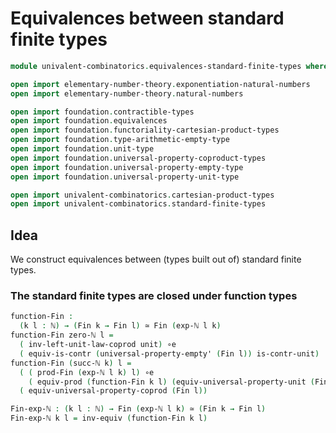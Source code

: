 #  Equivalences between standard finite types

```agda
module univalent-combinatorics.equivalences-standard-finite-types where

open import elementary-number-theory.exponentiation-natural-numbers
open import elementary-number-theory.natural-numbers

open import foundation.contractible-types
open import foundation.equivalences
open import foundation.functoriality-cartesian-product-types
open import foundation.type-arithmetic-empty-type
open import foundation.unit-type
open import foundation.universal-property-coproduct-types
open import foundation.universal-property-empty-type
open import foundation.universal-property-unit-type

open import univalent-combinatorics.cartesian-product-types
open import univalent-combinatorics.standard-finite-types
```

## Idea

We construct equivalences between (types built out of) standard finite types.

### The standard finite types are closed under function types

```agda
function-Fin :
  (k l : ℕ) → (Fin k → Fin l) ≃ Fin (exp-ℕ l k)
function-Fin zero-ℕ l =
  ( inv-left-unit-law-coprod unit) ∘e
  ( equiv-is-contr (universal-property-empty' (Fin l)) is-contr-unit)
function-Fin (succ-ℕ k) l =
  ( ( prod-Fin (exp-ℕ l k) l) ∘e
    ( equiv-prod (function-Fin k l) (equiv-universal-property-unit (Fin l)))) ∘e
  ( equiv-universal-property-coprod (Fin l))

Fin-exp-ℕ : (k l : ℕ) → Fin (exp-ℕ l k) ≃ (Fin k → Fin l)
Fin-exp-ℕ k l = inv-equiv (function-Fin k l)
```

